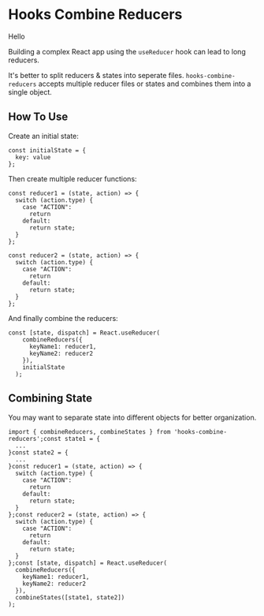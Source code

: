 # Hooks Combine Reducers

Hello

Building a complex React app using the `useReducer` hook can lead to long reducers.

It's better to split reducers & states into seperate files. `hooks-combine-reducers` accepts multiple reducer files or states and combines them into a single object.

## How To Use

Create an initial state:

```
const initialState = {
  key: value
};
```

Then create multiple reducer functions:

```
const reducer1 = (state, action) => {
  switch (action.type) {
    case "ACTION":
      return
    default:
      return state;
  }
};

const reducer2 = (state, action) => {
  switch (action.type) {
    case "ACTION":
      return
    default:
      return state;
  }
};
```

And finally combine the reducers:

```
const [state, dispatch] = React.useReducer(
    combineReducers({
      keyName1: reducer1,
      keyName2: reducer2
    }),
    initialState
  );

```

## Combining State

You may want to separate state into different objects for better organization.

```
import { combineReducers, combineStates } from 'hooks-combine-reducers';const state1 = {
  ...
}const state2 = {
  ...
}const reducer1 = (state, action) => {
  switch (action.type) {
    case "ACTION":
      return
    default:
      return state;
  }
};const reducer2 = (state, action) => {
  switch (action.type) {
    case "ACTION":
      return
    default:
      return state;
  }
};const [state, dispatch] = React.useReducer(
  combineReducers({
    keyName1: reducer1,
    keyName2: reducer2
  }),
  combineStates([state1, state2])
);

```